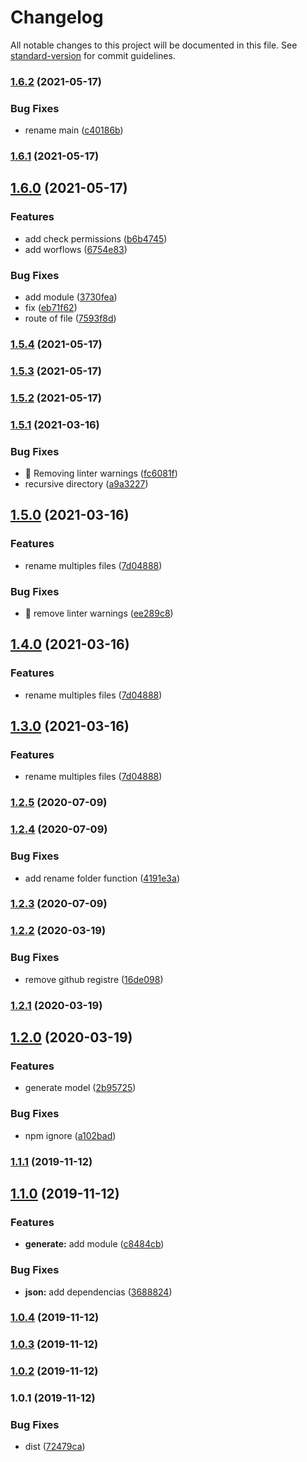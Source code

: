 # Changelog

All notable changes to this project will be documented in this file. See [standard-version](https://github.com/conventional-changelog/standard-version) for commit guidelines.

### [1.6.2](https://github.com/Krnos/kronos/compare/v1.6.0...v1.6.2) (2021-05-17)


### Bug Fixes

* rename main ([c40186b](https://github.com/Krnos/kronos/commit/c40186bfe837c6708d210e690d4a6ce1137215d4))

### [1.6.1](https://github.com/Krnos/kronos/compare/v1.6.0...v1.6.1) (2021-05-17)

## [1.6.0](https://github.com/Krnos/kronos/compare/v1.5.4...v1.6.0) (2021-05-17)


### Features

* add check permissions ([b6b4745](https://github.com/Krnos/kronos/commit/b6b47457de9ab135cfbd483dac3de7a9579f0c9e))
* add worflows ([6754e83](https://github.com/Krnos/kronos/commit/6754e83f7886f87a40fea7b817b3054a4caed98d))


### Bug Fixes

* add module ([3730fea](https://github.com/Krnos/kronos/commit/3730fea7bc889e3b8e483f4c2a8f68737b5a2805))
* fix ([eb71f62](https://github.com/Krnos/kronos/commit/eb71f62d7bb364118b052c40feefe69c1c91b0aa))
* route of file ([7593f8d](https://github.com/Krnos/kronos/commit/7593f8d6819c47906696e900b9d2f1f90536998e))

### [1.5.4](https://github.com/Krnos/kronos/compare/v1.5.3...v1.5.4) (2021-05-17)

### [1.5.3](https://github.com/Krnos/kronos/compare/v1.5.1...v1.5.3) (2021-05-17)

### [1.5.2](https://github.com/Krnos/kronos/compare/v1.5.1...v1.5.2) (2021-05-17)

### [1.5.1](https://github.com/Krnos/kronos/compare/v1.5.0...v1.5.1) (2021-03-16)


### Bug Fixes

* :rotating_light: Removing linter warnings ([fc6081f](https://github.com/Krnos/kronos/commit/fc6081f883390b91077eb0b4bb3e1880b7aa4ac0))
* recursive directory ([a9a3227](https://github.com/Krnos/kronos/commit/a9a3227fd0b8a49d7e36b77c0975b45e456ffc63))

## [1.5.0](https://github.com/Krnos/kronos/compare/v1.2.5...v1.5.0) (2021-03-16)


### Features

* rename multiples files ([7d04888](https://github.com/Krnos/kronos/commit/7d048880998ced2a1ce14f6faf1a90b9a348056f))


### Bug Fixes

* :rotating_light: remove linter warnings ([ee289c8](https://github.com/Krnos/kronos/commit/ee289c849b596a9f2efcc8a8ff7fc04b7be31323))

## [1.4.0](https://github.com/Krnos/kronos/compare/v1.2.5...v1.4.0) (2021-03-16)


### Features

* rename multiples files ([7d04888](https://github.com/Krnos/kronos/commit/7d048880998ced2a1ce14f6faf1a90b9a348056f))

## [1.3.0](https://github.com/Krnos/kronos/compare/v1.2.5...v1.3.0) (2021-03-16)


### Features

* rename multiples files ([7d04888](https://github.com/Krnos/kronos/commit/7d048880998ced2a1ce14f6faf1a90b9a348056f))

### [1.2.5](https://github.com/Krnos/kronos/compare/v1.2.4...v1.2.5) (2020-07-09)

### [1.2.4](https://github.com/Krnos/kronos/compare/v1.2.3...v1.2.4) (2020-07-09)


### Bug Fixes

* add rename folder function ([4191e3a](https://github.com/Krnos/kronos/commit/4191e3abaa8bee39f16271970677bea27253da6e))

### [1.2.3](https://github.com/Krnos/kronos/compare/v1.2.2...v1.2.3) (2020-07-09)

### [1.2.2](https://github.com/Krnos/kronos/compare/v1.2.1...v1.2.2) (2020-03-19)


### Bug Fixes

* remove github registre ([16de098](https://github.com/Krnos/kronos/commit/16de0980abe2bcdef4eb8e035cd34e7ccf98bde0))

### [1.2.1](https://github.com/Krnos/kronos/compare/v1.2.0...v1.2.1) (2020-03-19)

## [1.2.0](https://github.com/Krnos/kronos/compare/v1.1.1...v1.2.0) (2020-03-19)


### Features

* generate model ([2b95725](https://github.com/Krnos/kronos/commit/2b957254e6ab4ac08246953f310c1efce972c97c))


### Bug Fixes

* npm ignore ([a102bad](https://github.com/Krnos/kronos/commit/a102bad53693f050d2a215c94396384d07676827))

### [1.1.1](https://github.com/Krnos/kronos/compare/v1.1.0...v1.1.1) (2019-11-12)

## [1.1.0](https://github.com/Krnos/kronos/compare/v1.0.4...v1.1.0) (2019-11-12)


### Features

* **generate:** add module ([c8484cb](https://github.com/Krnos/kronos/commit/c8484cb8ea3697581a66988f54b97fface08ae04))


### Bug Fixes

* **json:** add dependencias ([3688824](https://github.com/Krnos/kronos/commit/368882499d48c0d3c12fa8b6c84874e840dbab55))

### [1.0.4](https://github.com/Krnos/kronos/compare/v1.0.3...v1.0.4) (2019-11-12)

### [1.0.3](https://github.com/Krnos/kronos/compare/v1.0.2...v1.0.3) (2019-11-12)

### [1.0.2](https://github.com/Krnos/kronos/compare/v1.0.1...v1.0.2) (2019-11-12)

### 1.0.1 (2019-11-12)


### Bug Fixes

* dist ([72479ca](https://github.com/Krnos/kronos/commit/72479ca1470f93b1512c2160ec686e414bef3b34))
